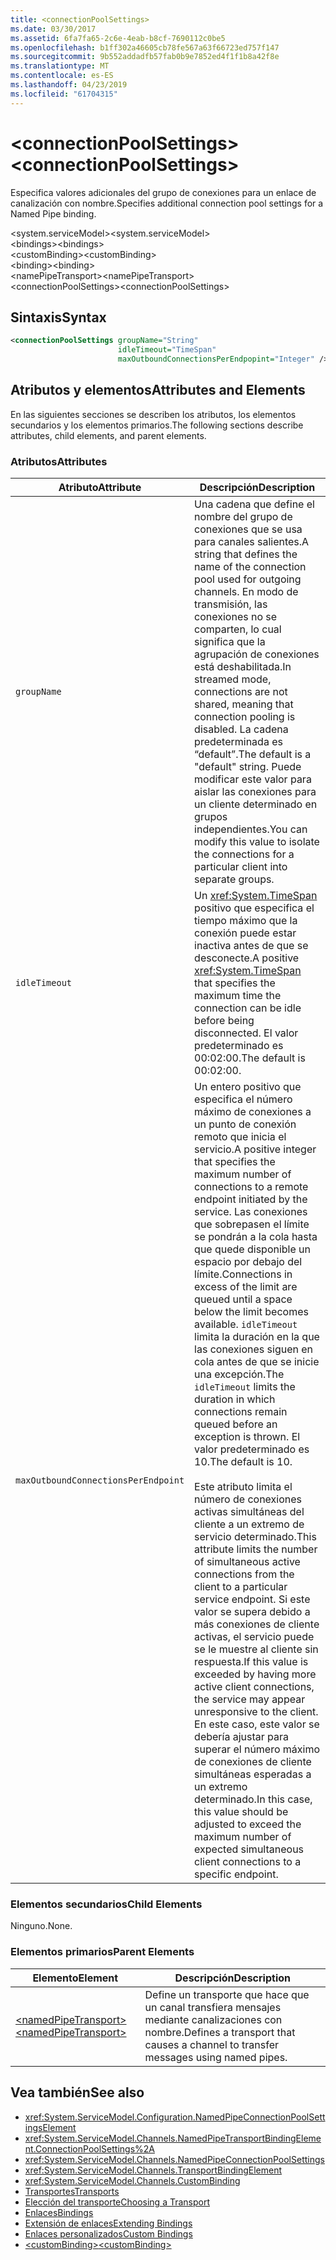```yaml
---
title: <connectionPoolSettings>
ms.date: 03/30/2017
ms.assetid: 6fa7fa65-2c6e-4eab-b8cf-7690112c0be5
ms.openlocfilehash: b1ff302a46605cb78fe567a63f66723ed757f147
ms.sourcegitcommit: 9b552addadfb57fab0b9e7852ed4f1f1b8a42f8e
ms.translationtype: MT
ms.contentlocale: es-ES
ms.lasthandoff: 04/23/2019
ms.locfileid: "61704315"
---
```

# <a name="connectionpoolsettings"></a><span data-ttu-id="f08ed-101">\<connectionPoolSettings></span><span class="sxs-lookup"><span data-stu-id="f08ed-101">\<connectionPoolSettings></span></span>
<span data-ttu-id="f08ed-102">Especifica valores adicionales del grupo de conexiones para un enlace de canalización con nombre.</span><span class="sxs-lookup"><span data-stu-id="f08ed-102">Specifies additional connection pool settings for a Named Pipe binding.</span></span>  
  
 <span data-ttu-id="f08ed-103">\<system.serviceModel></span><span class="sxs-lookup"><span data-stu-id="f08ed-103">\<system.serviceModel></span></span>  
<span data-ttu-id="f08ed-104">\<bindings></span><span class="sxs-lookup"><span data-stu-id="f08ed-104">\<bindings></span></span>  
<span data-ttu-id="f08ed-105">\<customBinding></span><span class="sxs-lookup"><span data-stu-id="f08ed-105">\<customBinding></span></span>  
<span data-ttu-id="f08ed-106">\<binding></span><span class="sxs-lookup"><span data-stu-id="f08ed-106">\<binding></span></span>  
<span data-ttu-id="f08ed-107">\<namePipeTransport></span><span class="sxs-lookup"><span data-stu-id="f08ed-107">\<namePipeTransport></span></span>  
<span data-ttu-id="f08ed-108">\<connectionPoolSettings></span><span class="sxs-lookup"><span data-stu-id="f08ed-108">\<connectionPoolSettings></span></span>  
  
## <a name="syntax"></a><span data-ttu-id="f08ed-109">Sintaxis</span><span class="sxs-lookup"><span data-stu-id="f08ed-109">Syntax</span></span>  
  
```xml  
<connectionPoolSettings groupName="String"
                        idleTimeout="TimeSpan"
                        maxOutboundConnectionsPerEndpopint="Integer" />
```  
  
## <a name="attributes-and-elements"></a><span data-ttu-id="f08ed-110">Atributos y elementos</span><span class="sxs-lookup"><span data-stu-id="f08ed-110">Attributes and Elements</span></span>  
 <span data-ttu-id="f08ed-111">En las siguientes secciones se describen los atributos, los elementos secundarios y los elementos primarios.</span><span class="sxs-lookup"><span data-stu-id="f08ed-111">The following sections describe attributes, child elements, and parent elements.</span></span>  
  
### <a name="attributes"></a><span data-ttu-id="f08ed-112">Atributos</span><span class="sxs-lookup"><span data-stu-id="f08ed-112">Attributes</span></span>  
  
|<span data-ttu-id="f08ed-113">Atributo</span><span class="sxs-lookup"><span data-stu-id="f08ed-113">Attribute</span></span>|<span data-ttu-id="f08ed-114">Descripción</span><span class="sxs-lookup"><span data-stu-id="f08ed-114">Description</span></span>|  
|---------------|-----------------|  
|`groupName`|<span data-ttu-id="f08ed-115">Una cadena que define el nombre del grupo de conexiones que se usa para canales salientes.</span><span class="sxs-lookup"><span data-stu-id="f08ed-115">A string that defines the name of the connection pool used for outgoing channels.</span></span> <span data-ttu-id="f08ed-116">En modo de transmisión, las conexiones no se comparten, lo cual significa que la agrupación de conexiones está deshabilitada.</span><span class="sxs-lookup"><span data-stu-id="f08ed-116">In streamed mode, connections are not shared, meaning that connection pooling is disabled.</span></span> <span data-ttu-id="f08ed-117">La cadena predeterminada es “default”.</span><span class="sxs-lookup"><span data-stu-id="f08ed-117">The default is a "default" string.</span></span> <span data-ttu-id="f08ed-118">Puede modificar este valor para aislar las conexiones para un cliente determinado en grupos independientes.</span><span class="sxs-lookup"><span data-stu-id="f08ed-118">You can modify this value to isolate the connections for a particular client into separate groups.</span></span>|  
|`idleTimeout`|<span data-ttu-id="f08ed-119">Un <xref:System.TimeSpan> positivo que especifica el tiempo máximo que la conexión puede estar inactiva antes de que se desconecte.</span><span class="sxs-lookup"><span data-stu-id="f08ed-119">A positive <xref:System.TimeSpan> that specifies the maximum time the connection can be idle before being disconnected.</span></span> <span data-ttu-id="f08ed-120">El valor predeterminado es 00:02:00.</span><span class="sxs-lookup"><span data-stu-id="f08ed-120">The default is 00:02:00.</span></span>|  
|`maxOutboundConnectionsPerEndpoint`|<span data-ttu-id="f08ed-121">Un entero positivo que especifica el número máximo de conexiones a un punto de conexión remoto que inicia el servicio.</span><span class="sxs-lookup"><span data-stu-id="f08ed-121">A positive integer that specifies the maximum number of connections to a remote endpoint initiated by the service.</span></span> <span data-ttu-id="f08ed-122">Las conexiones que sobrepasen el límite se pondrán a la cola hasta que quede disponible un espacio por debajo del límite.</span><span class="sxs-lookup"><span data-stu-id="f08ed-122">Connections in excess of the limit are queued until a space below the limit becomes available.</span></span> <span data-ttu-id="f08ed-123">`idleTimeout` limita la duración en la que las conexiones siguen en cola antes de que se inicie una excepción.</span><span class="sxs-lookup"><span data-stu-id="f08ed-123">The `idleTimeout` limits the duration in which connections remain queued before an exception is thrown.</span></span> <span data-ttu-id="f08ed-124">El valor predeterminado es 10.</span><span class="sxs-lookup"><span data-stu-id="f08ed-124">The default is 10.</span></span><br /><br /> <span data-ttu-id="f08ed-125">Este atributo limita el número de conexiones activas simultáneas del cliente a un extremo de servicio determinado.</span><span class="sxs-lookup"><span data-stu-id="f08ed-125">This attribute limits the number of simultaneous active connections from the client to a particular service endpoint.</span></span> <span data-ttu-id="f08ed-126">Si este valor se supera debido a más conexiones de cliente activas, el servicio puede se le muestre al cliente sin respuesta.</span><span class="sxs-lookup"><span data-stu-id="f08ed-126">If this value is exceeded by having more active client connections, the service may appear unresponsive to the client.</span></span> <span data-ttu-id="f08ed-127">En este caso, este valor se debería ajustar para superar el número máximo de conexiones de cliente simultáneas esperadas a un extremo determinado.</span><span class="sxs-lookup"><span data-stu-id="f08ed-127">In this case, this value should be adjusted to exceed the maximum number of expected simultaneous client connections to a specific endpoint.</span></span>|  
  
### <a name="child-elements"></a><span data-ttu-id="f08ed-128">Elementos secundarios</span><span class="sxs-lookup"><span data-stu-id="f08ed-128">Child Elements</span></span>  
 <span data-ttu-id="f08ed-129">Ninguno.</span><span class="sxs-lookup"><span data-stu-id="f08ed-129">None.</span></span>  
  
### <a name="parent-elements"></a><span data-ttu-id="f08ed-130">Elementos primarios</span><span class="sxs-lookup"><span data-stu-id="f08ed-130">Parent Elements</span></span>  
  
|<span data-ttu-id="f08ed-131">Elemento</span><span class="sxs-lookup"><span data-stu-id="f08ed-131">Element</span></span>|<span data-ttu-id="f08ed-132">Descripción</span><span class="sxs-lookup"><span data-stu-id="f08ed-132">Description</span></span>|  
|-------------|-----------------|  
|[<span data-ttu-id="f08ed-133">\<namedPipeTransport></span><span class="sxs-lookup"><span data-stu-id="f08ed-133">\<namedPipeTransport></span></span>](../../../../../docs/framework/configure-apps/file-schema/wcf/namedpipetransport.md)|<span data-ttu-id="f08ed-134">Define un transporte que hace que un canal transfiera mensajes mediante canalizaciones con nombre.</span><span class="sxs-lookup"><span data-stu-id="f08ed-134">Defines a transport that causes a channel to transfer messages using named pipes.</span></span>|  
  
## <a name="see-also"></a><span data-ttu-id="f08ed-135">Vea también</span><span class="sxs-lookup"><span data-stu-id="f08ed-135">See also</span></span>

- <xref:System.ServiceModel.Configuration.NamedPipeConnectionPoolSettingsElement>
- <xref:System.ServiceModel.Channels.NamedPipeTransportBindingElement.ConnectionPoolSettings%2A>
- <xref:System.ServiceModel.Channels.NamedPipeConnectionPoolSettings>
- <xref:System.ServiceModel.Channels.TransportBindingElement>
- <xref:System.ServiceModel.Channels.CustomBinding>
- [<span data-ttu-id="f08ed-136">Transportes</span><span class="sxs-lookup"><span data-stu-id="f08ed-136">Transports</span></span>](../../../../../docs/framework/wcf/feature-details/transports.md)
- [<span data-ttu-id="f08ed-137">Elección del transporte</span><span class="sxs-lookup"><span data-stu-id="f08ed-137">Choosing a Transport</span></span>](../../../../../docs/framework/wcf/feature-details/choosing-a-transport.md)
- [<span data-ttu-id="f08ed-138">Enlaces</span><span class="sxs-lookup"><span data-stu-id="f08ed-138">Bindings</span></span>](../../../../../docs/framework/wcf/bindings.md)
- [<span data-ttu-id="f08ed-139">Extensión de enlaces</span><span class="sxs-lookup"><span data-stu-id="f08ed-139">Extending Bindings</span></span>](../../../../../docs/framework/wcf/extending/extending-bindings.md)
- [<span data-ttu-id="f08ed-140">Enlaces personalizados</span><span class="sxs-lookup"><span data-stu-id="f08ed-140">Custom Bindings</span></span>](../../../../../docs/framework/wcf/extending/custom-bindings.md)
- [<span data-ttu-id="f08ed-141">\<customBinding></span><span class="sxs-lookup"><span data-stu-id="f08ed-141">\<customBinding></span></span>](../../../../../docs/framework/configure-apps/file-schema/wcf/custombinding.md)
